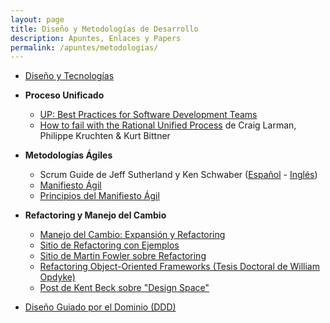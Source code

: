 ```yaml
---
layout: page
title: Diseño y Metodologías de Desarrollo
description: Apuntes, Enlaces y Papers
permalink: /apuntes/metodologias/
---
```

- [Diseño y Tecnologías](https://docs.google.com/document/d/11PQO8NPSOV4SW0ZwtFsh4RCtWubuEBV6E5qPicqJNKs/edit)

- **Proceso Unificado**
  - [UP: Best Practices for Software Development Teams](https://www.ibm.com/developerworks/rational/library/content/03July/1000/1251/1251_bestpractices_TP026B.pdf)
  - [How to fail with the Rational Unified Process](http://www.cs.unibo.it/~cianca/wwwpages/ids/letture/RUP.pdf) de Craig Larman, Philippe Kruchten & Kurt Bittner

- **Metodologías Ágiles**
  - Scrum Guide de Jeff Sutherland y Ken Schwaber ([Español](http://www.scrumguides.org/docs/scrumguide/v1/Scrum-Guide-ES.pdf) - [Inglés](http://www.scrumguides.org/docs/scrumguide/v1/Scrum-Guide-US.pdf))
  - [Manifiesto Ágil](http://agilemanifesto.org/iso/es/manifesto.html)
  - [Principios del Manifiesto Ágil](http://agilemanifesto.org/iso/es/principles.html)

- **Refactoring y Manejo del Cambio**
  - [Manejo del Cambio: Expansión y Refactoring](https://docs.google.com/document/d/1cAje0qwy3Cus_ob0r-tatbcT01sDFeLt3MmSVmLeSxk/edit)
  - [Sitio de Refactoring con Ejemplos](https://sourcemaking.com/refactoring)
  - [Sitio de Martin Fowler sobre Refactoring](https://refactoring.com/)
  - [Refactoring Object-Oriented Frameworks (Tesis Doctoral de William Opdyke)](http://www.laputan.org/pub/papers/opdyke-thesis.pdf)
  - [Post de Kent Beck sobre "Design Space"](https://www.facebook.com/notes/kent-beck/design-space/510856375613898)
  
- [Diseño Guiado por el Dominio (DDD)](https://docs.google.com/document/d/1z28CBIxGRWkEUCVqxY1Efjt-59fNy1ytZCOEo3Zw8c8/edit)
